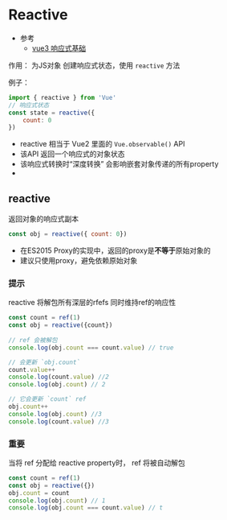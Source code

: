 # Reactive

+ 参考 
  + [vue3 响应式基础](https://v3.cn.vuejs.org/guide/reactivity-fundamentals.html)



作用： 为JS对象 创建响应式状态，使用 `reactive` 方法

例子：

```js
import { reactive } from 'Vue'
// 响应式状态
const state = reactive({
    count: 0
})
```



+ reactive  相当于 Vue2 里面的  `Vue.observable()` API
+ 该API 返回一个响应式的对象状态
+ 该响应式转换时“深度转换”  会影响嵌套对象传递的所有property
+  



## reactive

返回对象的响应式副本

```js
const obj = reactive({ count: 0})
```

+ 在ES2015 Proxy的实现中，返回的proxy是**不等于**原始对象的
+ 建议只使用proxy，避免依赖原始对象

### 提示

reactive 将解包所有深层的rfefs 同时维持ref的响应性

```js
const count = ref(1)
const obj = reactive({count})
 
// ref 会被解包
console.log(obj.count === count.value) // true

// 会更新 `obj.count`
count.value++
console.log(count.value) //2
console.log(obj.count) // 2

// 它会更新 `count` ref
obj.count++
console.log(obj.count) //3
console.log(count.value) //3
```



### 重要

当将 ref 分配给 reactive property时， ref 将被自动解包

```js
const count = ref(1)
const obj = reactive({})
obj.count = count
console.log(obj.count) // 1
console.log(obj.count === count.value) // t
```



 